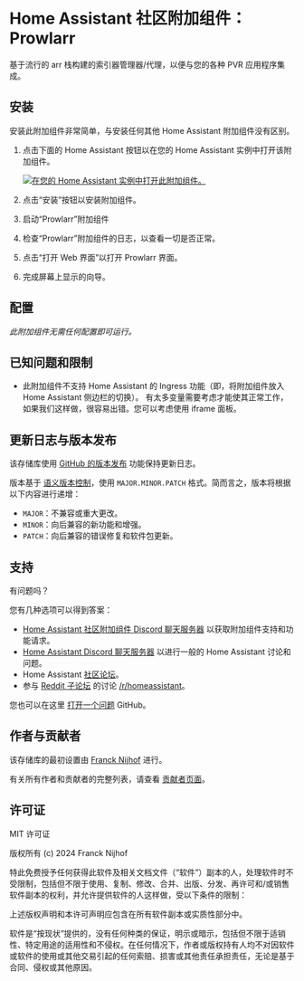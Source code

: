 # Home Assistant 社区附加组件：Prowlarr

基于流行的 arr 栈构建的索引器管理器/代理，以便与您的各种 PVR 应用程序集成。

## 安装

安装此附加组件非常简单，与安装任何其他 Home Assistant 附加组件没有区别。

1. 点击下面的 Home Assistant 按钮以在您的 Home Assistant 实例中打开该附加组件。

   [![在您的 Home Assistant 实例中打开此附加组件。][addon-badge]][addon]

1. 点击“安装”按钮以安装附加组件。
1. 启动“Prowlarr”附加组件
1. 检查“Prowlarr”附加组件的日志，以查看一切是否正常。
1. 点击“打开 Web 界面”以打开 Prowlarr 界面。
1. 完成屏幕上显示的向导。

## 配置

_此附加组件无需任何配置即可运行。_

## 已知问题和限制

- 此附加组件不支持 Home Assistant 的 Ingress 功能（即，将附加组件放入 Home Assistant 侧边栏的切换）。
  有太多变量需要考虑才能使其正常工作，如果我们这样做，很容易出错。您可以考虑使用 iframe 面板。

## 更新日志与版本发布

该存储库使用 [GitHub 的版本发布][releases] 功能保持更新日志。

版本基于 [语义版本控制][semver]，使用 `MAJOR.MINOR.PATCH` 格式。简而言之，版本将根据以下内容进行递增：

- `MAJOR`：不兼容或重大更改。
- `MINOR`：向后兼容的新功能和增强。
- `PATCH`：向后兼容的错误修复和软件包更新。

## 支持

有问题吗？

您有几种选项可以得到答案：

- [Home Assistant 社区附加组件 Discord 聊天服务器][discord] 以获取附加组件支持和功能请求。
- [Home Assistant Discord 聊天服务器][discord-ha] 以进行一般的 Home Assistant 讨论和问题。
- Home Assistant [社区论坛][forum]。
- 参与 [Reddit 子论坛][reddit] 的讨论 [/r/homeassistant][reddit]。

您也可以在这里 [打开一个问题][issue] GitHub。

## 作者与贡献者

该存储库的最初设置由 [Franck Nijhof][frenck] 进行。

有关所有作者和贡献者的完整列表，请查看 [贡献者页面][contributors]。

## 许可证

MIT 许可证

版权所有 (c) 2024 Franck Nijhof

特此免费授予任何获得此软件及相关文档文件（“软件”）副本的人，处理软件时不受限制，包括但不限于使用、复制、修改、合并、出版、分发、再许可和/或销售软件副本的权利，并允许提供软件的人这样做，受以下条件的限制：

上述版权声明和本许可声明应包含在所有软件副本或实质性部分中。

软件是“按现状”提供的，没有任何种类的保证，明示或暗示，包括但不限于适销性、特定用途的适用性和不侵权。在任何情况下，作者或版权持有人均不对因软件或软件的使用或其他交易引起的任何索赔、损害或其他责任承担责任，无论是基于合同、侵权或其他原因。

[addon-badge]: https://my.home-assistant.io/badges/supervisor_addon.svg
[addon]: https://my.home-assistant.io/redirect/supervisor_addon/?addon=a0d7b954_prowlarr&repository_url=https%3A%2F%2Fgithub.com%2Fhassio-addons%2Frepository
[contributors]: https://github.com/hassio-addons/addon-prowlarr/graphs/contributors
[discord-ha]: https://discord.gg/c5DvZ4e
[discord]: https://discord.me/hassioaddons
[forum]: https://community.home-assistant.io/t/?u=frenck
[frenck]: https://github.com/frenck
[issue]: https://github.com/hassio-addons/addon-prowlarr/issues
[reddit]: https://reddit.com/r/homeassistant
[releases]: https://github.com/hassio-addons/addon-prowlarr/releases
[semver]: http://semver.org/spec/v2.0.0.html